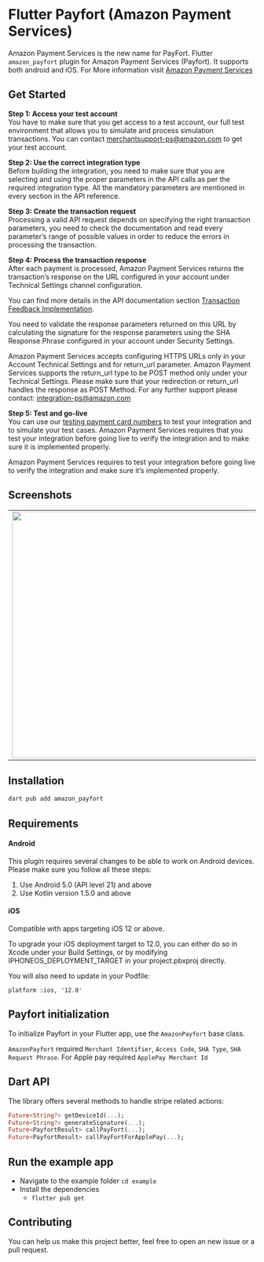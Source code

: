 # Flutter Payfort (Amazon Payment Services)

Amazon Payment Services is the new name for PayFort. Flutter `amazon_payfort` plugin for Amazon Payment Services (Payfort). It supports both android and iOS. For More information visit [Amazon Payment Services](https://paymentservices.amazon.com)

## Get Started

**Step 1: Access your test account**<br>
You have to make sure that you get access to a test account, our full test environment that allows you to simulate and process simulation transactions. You can contact merchantsupport-ps@amazon.com to get your test account.

**Step 2: Use the correct integration type**<br>
Before building the integration, you need to make sure that you are selecting and using the proper parameters in the API calls as per the required integration type. All the mandatory parameters are mentioned in every section in the API reference.

**Step 3: Create the transaction request**<br>
Processing a valid API request depends on specifying the right transaction parameters, you need to check the documentation and read every parameter’s range of possible values in order to reduce the errors in processing the transaction.

**Step 4: Process the transaction response**<br>
After each payment is processed, Amazon Payment Services returns the transaction’s response on the URL configured in your account under Technical Settings channel configuration.

You can find more details in the API documentation section [Transaction Feedback Implementation](https://paymentservices-reference.payfort.com/docs/api/build/index.html#transaction-feedback-implementation).

You need to validate the response parameters returned on this URL by calculating the signature for the response parameters using the SHA Response Phrase configured in your account under Security Settings.

Amazon Payment Services accepts configuring HTTPS URLs only in your Account Technical Settings and for return_url parameter. Amazon Payment Services supports the return_url type to be POST method only under your Technical Settings. Please make sure that your redirection or return_url handles the response as POST Method. For any further support please contact: integration-ps@amazon.com

**Step 5: Test and go-live**<br>
You can use our [testing payment card numbers](https://paymentservices.amazon.com/docs/EN/12.html) to test your integration and to simulate your test cases. Amazon Payment Services requires that you test your integration before going live to verify the integration and to make sure it is implemented properly.

Amazon Payment Services requires to test your integration before going live to verify the integration and make sure it’s implemented properly.

## Screenshots

<table>
<tr>
<td>
<img src="https://raw.githubusercontent.com/vvvirani/flutter_amazon_payfort/main/.resources/card_payment.gif" height="500" />
</td>
<td>
<img src="https://raw.githubusercontent.com/vvvirani/flutter_amazon_payfort/main/.resources/apple_pay_payment.png" height="500" />
</td>
</tr>

</table>


## Installation

```sh
dart pub add amazon_payfort
```

## Requirements

#### Android

This plugin requires several changes to be able to work on Android devices. Please make sure you follow all these steps:

1. Use Android 5.0 (API level 21) and above
2. Use Kotlin version 1.5.0 and above

#### iOS

Compatible with apps targeting iOS 12 or above.

To upgrade your iOS deployment target to 12.0, you can either do so in Xcode under your Build Settings, or by modifying IPHONEOS_DEPLOYMENT_TARGET in your project.pbxproj directly.

You will also need to update in your Podfile:

`platform :ios, '12.0'`

## Payfort initialization

To initialize Payfort in your Flutter app, use the `AmazonPayfort` base class.

`AmazonPayfort` required `Merchant Identifier`, `Access Code`, `SHA Type`, `SHA Request Phrase`. For Apple pay required `ApplePay Merchant Id`

## Dart API

The library offers several methods to handle stripe related actions:

```dart
Future<String?> getDeviceId(...);
Future<String?> generateSignature(...);
Future<PayfortResult> callPayFort(...);
Future<PayfortResult> callPayFortForApplePay(...);
```

## Run the example app

- Navigate to the example folder `cd example`
- Install the dependencies
  - `flutter pub get`

## Contributing

You can help us make this project better, feel free to open an new issue or a pull request.
